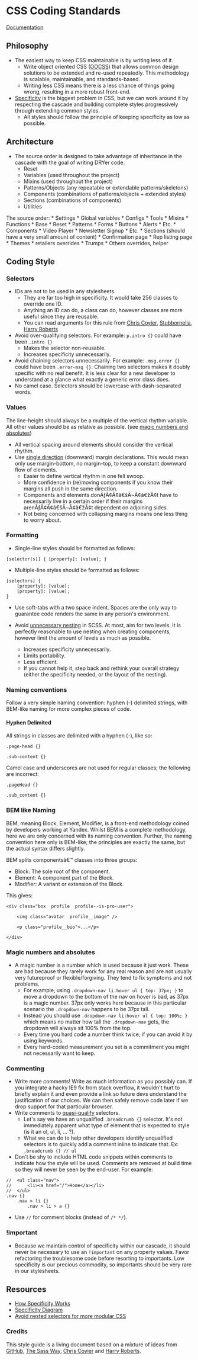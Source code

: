 # CSS Coding Standards


[Documentation](http://documentup.com/Salesfloor/css-architecture?theme=v1)


## Philosophy

* The easiest way to keep CSS maintainable is by writing less of it.
	* Write object oriented CSS ([OOCSS](https://github.com/stubbornella/oocss/wiki)) that allows common design solutions to be extended and re-used repeatedly. This methodology is scalable, maintainable, and standards-based.
	* Writing less CSS means there is a less chance of things going wrong, resulting in a more robust front-end.
* [Specificity](http://css-tricks.com/specifics-on-css-specificity/) is the biggest problem in CSS, but we can work around it by respecting the cascade and building complete styles progressively through extending common styles.
	* All styles should follow the principle of keeping specificity as low as possible.


## Architecture

* The source order is designed to take advantage of inheritance in the cascade with the goal of  writing DRYer code.
	* Reset
	* Variables (used throughout the project)
	* Mixins (used throughout the project)
	* Patterns/Objects (any repeatable or extendable patterns/skeletons)
	* Components (combinations of patterns/objects + extended styles)
	* Sections (combinations of components)
	* Utilities

 The source order:
 	* Settings
 		* Global variables
 		* Configs
 	* Tools
 		* Mixins
 		* Functions
	* Base
		* Reset
	* Patterns
		* Forms
		* Buttons
		* Alerts
		* Etc.
	* Components
		* Video Player
		* Newsletter Signup
		* Etc.
	* Sections (should have a very small amount of content)
		* Confirmation page
		* Rep listing page
	* Themes
		* retailers overrides
	* Trumps
		* Others overrides, helper

## Coding Style

### Selectors

* IDs are not to be used in any stylesheets.
	* They are far too high in specificity. It would take 256 classes to override one ID.
	* Anything an ID can do, a class can do, however classes are more useful since they are reusable.
	* You can read arguments for this rule from [Chris Coyier](http://css-tricks.com/a-line-in-the-sand/), [Stubbornella](https://github.com/stubbornella/oocss/wiki/FAQ#should-i-use-ids-to-style-my-content), [Harry Roberts](http://csswizardry.com/2011/09/when-using-ids-can-be-a-pain-in-the-class/)
* Avoid over-qualifying selectors. For example: ```p.intro {}``` could have been ```.intro {}```
	* Makes the selector non-reusable.
	* Increases specificity unnecessarily.
* Avoid chaining selectors unnecessarily. For example: ```.msg.error {}``` could have been ```.error-msg {}```. Chaining two selectors makes it doubly specific with no real benefit. It is less clear for a new developer to understand at a glance what exactly a generic error class does.
* No camel case. Selectors should be lowercase with dash-separated words.

### Values
The line-height should always be a multiple of the vertical rhythm variable. All other values should be as relative as possible. (see [magic numbers and absolutes](#magic-numbers-and-absolutes))
* All vertical spacing around elements should consider the vertical rhythm.
* Use [single direction](http://csswizardry.com/2012/06/single-direction-margin-declarations/) (downward) margin declarations. This would mean only use margin-bottom, no margin-top, to keep a constant downward flow of elements.
	* Easier to define vertical rhythm in one fell swoop.
	* More confidence in (re)moving components if you know their margins all push in the same direction.
	* Components and elements donÃƒÂ¢Ã¢â€šÂ¬Ã¢â€žÂ¢t have to necessarily live in a certain order if their margins arenÃƒÂ¢Ã¢â€šÂ¬Ã¢â€žÂ¢t dependent on adjoining sides.
	* Not being concerned with collapsing margins means one less thing to worry about.

### Formatting

* Single-line styles should be formatted as follows:
```
[selector(s)] { [property]: [value]; }
```
* Multiple-line styles should be formatted as follows:
```
[selectors] {
	[property]: [value];
	[property]: [value];
}
```
* Use soft-tabs with a two space indent. Spaces are the only way to guarantee code renders the same in any person's environment.

* Avoid [unnecessary nesting](http://thesassway.com/intermediate/avoid-nested-selectors-for-more-modular-css) in SCSS. At most, aim for two levels. It is perfectly reasonable to use nesting when creating components, however limit the amount of levels as much as possible.
	* Increases specificity unnecessarily.
	* Limits portability.
	* Less efficient.
	* If you cannot help it, step back and rethink your overall strategy (either the specificity needed, or the layout of the nesting).

### Naming conventions

Follow a very simple naming convention: hyphen (-) delimited strings, with BEM-like naming for more complex pieces of code.

#### Hyphen Delimited

All strings in classes are delimited with a hyphen (-), like so:
```
.page-head {}

.sub-content {}
```
Camel case and underscores are not used for regular classes; the following are incorrect:
```
.pageHead {}

.sub_content {}
```

### BEM like Naming

BEM, meaning Block, Element, Modifier, is a front-end methodology coined by developers working at Yandex. Whilst BEM is a complete methodology, here we are only concerned with its naming convention. Further, the naming convention here only is BEM-like; the principles are exactly the same, but the actual syntax differs slightly.

BEM splits componentsâ€™ classes into three groups:

* Block: The sole root of the component.
* Element: A component part of the Block.
* Modifier: A variant or extension of the Block.

This gives:

```
<div class="box  profile  profile--is-pro-user">

    <img class="avatar  profile__image" />

    <p class="profile__bio">...</p>

</div>
```

### Magic numbers and absolutes

* A magic number is a number which is used because it just work. These are bad
because they rarely work for any real reason and are not usually very
futureproof or flexible/forgiving. They tend to fix symptoms and not problems.
	* For example, using `.dropdown-nav li:hover ul { top: 37px; }` to move a dropdown
	to the bottom of the nav on hover is bad, as 37px is a magic number. 37px only
	works here because in this particular scenario the `.dropdown-nav` happens to be
	37px tall.
	* Instead you should use `.dropdown-nav li:hover ul { top: 100%; }` which means no
	matter how tall the `.dropdown-nav` gets, the dropdown will always sit 100% from
	the top.
	* Every time you hard code a number think twice; if you can avoid it by using
	keywords.
	* Every hard-coded measurement you set is a commitment you might not necessarily
	want to keep.


### Commenting

* Write more comments! Write as much information as you possibly can. If you integrate a hacky IE9 fix from stack overflow, it wouldn't hurt to briefly explain it and even provide a link so future devs understand the justification of our choices. We can then safely remove code later if we drop support for that particular browser.
* Write comments to [quasi-qualify](http://csswizardry.com/2012/07/quasi-qualified-css-selectors/) selectors.
	* Let's say we have an unqualified ```.breadcrumb {}``` selector. It's not immediately apparent what type of element that is expected to style (is it an ol, ul, li, ... ?).
	* What we can do to help other developers identify unqualified selectors is to quickly add a comment inline to indicate that. 
	Ex: ```.breadcrumb {} // ul```
* Don't be shy to include HTML code snippets within comments to indicate how the style will be used. Comments are removed at build time so they will never be seen by the end-user. For example:
```
//	<ul class="nav">
//		<li><a href="/">Home</a></li>
//	</ul>
.nav {}
	.nav > li {}
		.nav > li > a {}
```
* Use ```//``` for comment blocks (instead of ```/* */```).

### !important

* Because we maintain control of specificity within our cascade, it should never be necessary to use an ```!important``` on any property values. Favor refactoring the troublesome code before resorting to importants. Low specificity is our precious commodity, so importants should be very rare in our stylesheets.

## Resources
* [How Specificity Works](http://css-tricks.com/specifics-on-css-specificity/)
* [Specificity Diagram](http://cssspecificity.com/)
* [Avoid nested selectors for more modular CSS](http://thesassway.com/intermediate/avoid-nested-selectors-for-more-modular-css)

### Credits
This style guide is a living document based on a mixture of ideas from [GitHub](https://github.com/styleguide), [The Sass Way](http://thesassway.com/), [Chris Coyier](http://css-tricks.com/) and [Harry Roberts](https://twitter.com/csswizardry).